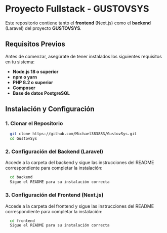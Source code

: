 # Proyecto Fullstack - GUSTOVSYS

Este repositorio contiene tanto el **frontend** (Next.js) como el **backend** (Laravel) del proyecto **GUSTOVSYS**.

## Requisitos Previos
Antes de comenzar, asegúrate de tener instalados los siguientes requisitos en tu sistema:

- **Node.js 18 o superior**
- **npm o yarn**
- **PHP 8.2 o superior**
- **Composer**
- **Base de datos PostgreSQL**

## Instalación y Configuración

### 1. Clonar el Repositorio
```sh
  git clone https://github.com/Michael383883/GustovSys.git
  cd GustovSys
```

### 2. Configuración del Backend (Laravel)
Accede a la carpeta del backend y sigue las instrucciones del README correspondiente para completar la instalación:
```sh
  cd backend
  Sigue el README para su instalación correcta
```

### 3. Configuración del Frontend (Next.js)
Accede a la carpeta del frontend y sigue las instrucciones del README correspondiente para completar la instalación:
```sh
  cd frontend
  Sigue el README para su instalación correcta
```

